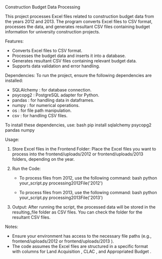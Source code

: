 Construction Budget Data Processing

This project processes Excel files related to construction budget data from the years 2012 and 2013. The program converts Excel files to CSV format, processes the data, and generates resultant CSV files containing budget information for university construction projects.

 Features:
- Converts Excel files to CSV format.
- Processes the budget data and inserts it into a database.
- Generates resultant CSV files containing relevant budget data.
- Supports data validation and error handling.

 Dependencies:
To run the project, ensure the following dependencies are installed:
-  SQLAlchemy : for database connection.
-  psycopg2 : PostgreSQL adapter for Python.
-  pandas : for handling data in dataframes.
-  numpy : for numerical operations.
-  os : for file path manipulation.
-  csv : for handling CSV files.

To install these dependencies, use:
   bash
pip install sqlalchemy psycopg2 pandas numpy
   

Usage:

1. Store Excel files in the Frontend Folder:
   Place the Excel files you want to process into the  frontend/uploads/2012  or  frontend/uploads/2013  folders, depending on the year.

2. Run the Code:
   - To process files from 2012, use the following command:
        bash
     python your_script.py processing2012File('2012')
        

   - To process files from 2013, use the following command:
        bash
     python your_script.py processing2013File('2013')
        

3. Output:
   After running the script, the processed data will be stored in the  resulting_file  folder as CSV files. You can check the folder for the resultant CSV files.

Notes:
- Ensure your environment has access to the necessary file paths (e.g.,  frontend/uploads/2012  or  frontend/uploads/2013 ).
- The code assumes the Excel files are structured in a specific format with columns for  Land Acquisition ,  CLAC , and  Appropriated Budget .
